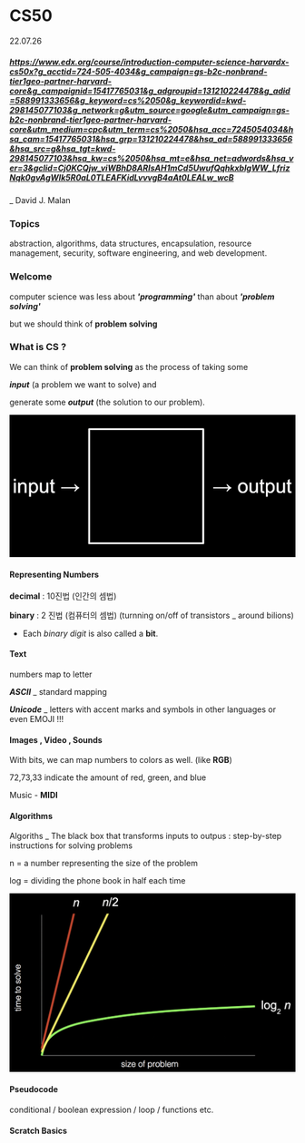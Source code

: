 # CS50

22.07.26

##### https://www.edx.org/course/introduction-computer-science-harvardx-cs50x?g_acctid=724-505-4034&g_campaign=gs-b2c-nonbrand-tier1geo-partner-harvard-core&g_campaignid=15417765031&g_adgroupid=131210224478&g_adid=588991333656&g_keyword=cs%2050&g_keywordid=kwd-298145077103&g_network=g&utm_source=google&utm_campaign=gs-b2c-nonbrand-tier1geo-partner-harvard-core&utm_medium=cpc&utm_term=cs%2050&hsa_acc=7245054034&hsa_cam=15417765031&hsa_grp=131210224478&hsa_ad=588991333656&hsa_src=g&hsa_tgt=kwd-298145077103&hsa_kw=cs%2050&hsa_mt=e&hsa_net=adwords&hsa_ver=3&gclid=Cj0KCQjw_viWBhD8ARIsAH1mCd5UwufQqhkxbIgWW_LfrizNqk0gvAgWlk5R0aL0TLEAFKidLvvvgB4aAt0LEALw_wcB



_ David J. Malan



### Topics

abstraction, algorithms, data structures, encapsulation, resource management, security, software engineering, and web development.



### Welcome

computer science was less about ***'programming'*** than about ***'problem solving'***

but we should think of **problem solving**

 

### What is CS ?

We can think of **problem solving** as the process of taking some 

***input*** (a problem we want to solve) and 

generate some ***output*** (the solution to our problem).

![word "input", arrow into box, arrow out of box, word "output"](CS50.assets/input_output.png)



#### Representing Numbers

**decimal** : 10진법 (인간의 셈법)

**binary** : 2 진법 (컴퓨터의 셈법)  (turnning on/off of transistors _ around bilions)

- Each *binary digit* is also called a **bit**.

  

#### Text

numbers map to letter

***ASCII*** _ standard mapping

***Unicode*** _ letters with accent marks and symbols in other languages  or even EMOJI !!!



#### Images , Video , Sounds 

With bits, we can map numbers to colors as well. (like **RGB**)

72,73,33 indicate the amount of red, green, and blue

Music - **MIDI**



#### Algorithms

Algoriths _ The black box that transforms inputs to outpus  : step-by-step instructions for solving problems

n = a number representing the size of the problem

log = dividing the phone book in half each time

![chart with: "size of problem" as x-axis; "time to solve" as y-axis; red, steep straight line from origin to top of graph labeled "n"; yellow, less steep straight line from origin to top of graph labeled "n/2"; green, curved line that gets less and less steep from origin to right of graph labeled "log_2  n"](CS50.assets/time_to_solve.png)



#### Pseudocode

conditional / boolean expression / loop / functions  etc.



#### Scratch Basics

